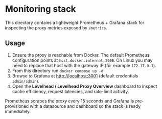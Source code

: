# Monitoring stack

This directory contains a lightweight Prometheus + Grafana stack for inspecting the proxy metrics exposed by `/metrics`.

## Usage

1. Ensure the proxy is reachable from Docker. The default Prometheus configuration points at `host.docker.internal:3000`. On Linux you may need to replace that host with the gateway IP (for example `172.17.0.1`).
2. From this directory run `docker compose up -d`.
3. Browse to Grafana at <http://localhost:3001> (default credentials `admin/admin`).
4. Open the **Levelhead / Levelhead Proxy Overview** dashboard to inspect cache efficiency, request latencies, and rate-limit activity.

Prometheus scrapes the proxy every 15 seconds and Grafana is pre-provisioned with a datasource and dashboard so the stack is ready immediately.
